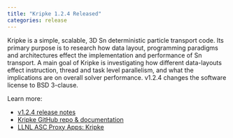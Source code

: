 ```yaml
---
title: "Kripke 1.2.4 Released"
categories: release
---
```


Kripke is a simple, scalable, 3D Sn deterministic particle transport code. Its primary purpose is to research how data layout, programming paradigms and architectures effect the implementation and performance of Sn transport. A main goal of Kripke is investigating how different data-layouts effect instruction, thread and task level parallelism, and what the implications are on overall solver performance. v1.2.4 changes the software license to BSD 3-clause.

Learn more:
- [v1.2.4 release notes](https://github.com/LLNL/Kripke/releases/tag/v1.2.4)
- [Kripke GitHub repo & documentation](https://github.com/LLNL/Kripke)
- [LLNL ASC Proxy Apps: Kripke](https://computing.llnl.gov/projects/co-design/kripke)
